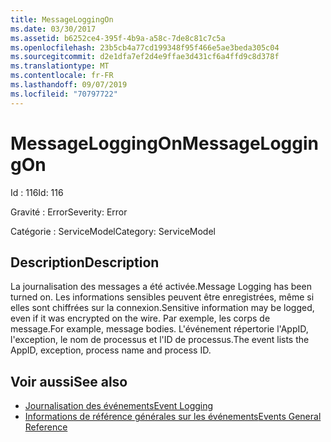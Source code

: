 ```yaml
---
title: MessageLoggingOn
ms.date: 03/30/2017
ms.assetid: b6252ce4-395f-4b9a-a58c-7de8c81c7c5a
ms.openlocfilehash: 23b5cb4a77cd199348f95f466e5ae3beda305c04
ms.sourcegitcommit: d2e1dfa7ef2d4e9ffae3d431cf6a4ffd9c8d378f
ms.translationtype: MT
ms.contentlocale: fr-FR
ms.lasthandoff: 09/07/2019
ms.locfileid: "70797722"
---
```

# <a name="messageloggingon"></a><span data-ttu-id="2dd1b-102">MessageLoggingOn</span><span class="sxs-lookup"><span data-stu-id="2dd1b-102">MessageLoggingOn</span></span>
<span data-ttu-id="2dd1b-103">Id : 116</span><span class="sxs-lookup"><span data-stu-id="2dd1b-103">Id: 116</span></span>  
  
 <span data-ttu-id="2dd1b-104">Gravité : Error</span><span class="sxs-lookup"><span data-stu-id="2dd1b-104">Severity: Error</span></span>  
  
 <span data-ttu-id="2dd1b-105">Catégorie : ServiceModel</span><span class="sxs-lookup"><span data-stu-id="2dd1b-105">Category: ServiceModel</span></span>  
  
## <a name="description"></a><span data-ttu-id="2dd1b-106">Description</span><span class="sxs-lookup"><span data-stu-id="2dd1b-106">Description</span></span>  
 <span data-ttu-id="2dd1b-107">La journalisation des messages a été activée.</span><span class="sxs-lookup"><span data-stu-id="2dd1b-107">Message Logging has been turned on.</span></span> <span data-ttu-id="2dd1b-108">Les informations sensibles peuvent être enregistrées, même si elles sont chiffrées sur la connexion.</span><span class="sxs-lookup"><span data-stu-id="2dd1b-108">Sensitive information may be logged, even if it was encrypted on the wire.</span></span> <span data-ttu-id="2dd1b-109">Par exemple, les corps de message.</span><span class="sxs-lookup"><span data-stu-id="2dd1b-109">For example, message bodies.</span></span> <span data-ttu-id="2dd1b-110">L'événement répertorie l'AppID, l'exception, le nom de processus et l'ID de processus.</span><span class="sxs-lookup"><span data-stu-id="2dd1b-110">The event lists the AppID, exception, process name and process ID.</span></span>  
  
## <a name="see-also"></a><span data-ttu-id="2dd1b-111">Voir aussi</span><span class="sxs-lookup"><span data-stu-id="2dd1b-111">See also</span></span>

- [<span data-ttu-id="2dd1b-112">Journalisation des événements</span><span class="sxs-lookup"><span data-stu-id="2dd1b-112">Event Logging</span></span>](index.md)
- [<span data-ttu-id="2dd1b-113">Informations de référence générales sur les événements</span><span class="sxs-lookup"><span data-stu-id="2dd1b-113">Events General Reference</span></span>](events-general-reference.md)
